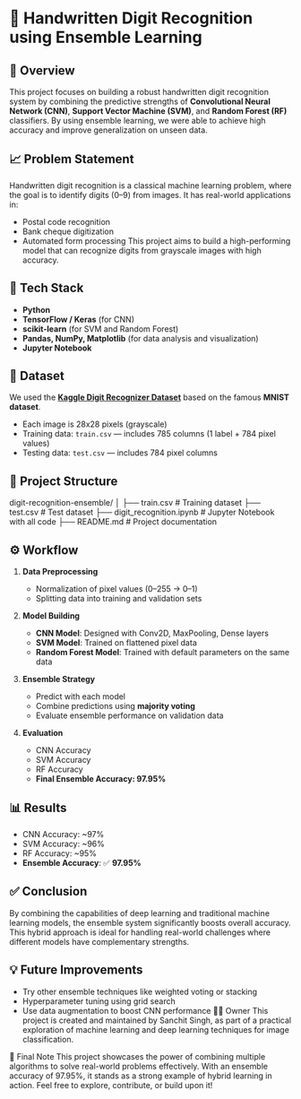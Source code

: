 # 🧠 Handwritten Digit Recognition using Ensemble Learning

## 📌 Overview
This project focuses on building a robust handwritten digit recognition system by combining the predictive strengths of **Convolutional Neural Network (CNN)**, **Support Vector Machine (SVM)**, and **Random Forest (RF)** classifiers. By using ensemble learning, we were able to achieve high accuracy and improve generalization on unseen data.

## 📈 Problem Statement
Handwritten digit recognition is a classical machine learning problem, where the goal is to identify digits (0–9) from images. It has real-world applications in:
* Postal code recognition
* Bank cheque digitization
* Automated form processing
This project aims to build a high-performing model that can recognize digits from grayscale images with high accuracy.

## 🧰 Tech Stack
* **Python**
* **TensorFlow / Keras** (for CNN)
* **scikit-learn** (for SVM and Random Forest)
* **Pandas, NumPy, Matplotlib** (for data analysis and visualization)
* **Jupyter Notebook**

## 📂 Dataset
We used the **[Kaggle Digit Recognizer Dataset](https://www.kaggle.com/competitions/digit-recognizer/data)** based on the famous **MNIST dataset**.
* Each image is 28x28 pixels (grayscale)
* Training data: `train.csv` — includes 785 columns (1 label + 784 pixel values)
* Testing data: `test.csv` — includes 784 pixel columns

## 📌 Project Structure

digit-recognition-ensemble/
│
├── train.csv                 # Training dataset
├── test.csv                  # Test dataset
├── digit_recognition.ipynb   # Jupyter Notebook with all code
├── README.md                 # Project documentation

## ⚙️ Workflow
1. **Data Preprocessing**

   * Normalization of pixel values (0–255 → 0–1)
   * Splitting data into training and validation sets

2. **Model Building**

   * **CNN Model**: Designed with Conv2D, MaxPooling, Dense layers
   * **SVM Model**: Trained on flattened pixel data
   * **Random Forest Model**: Trained with default parameters on the same data

3. **Ensemble Strategy**

   * Predict with each model
   * Combine predictions using **majority voting**
   * Evaluate ensemble performance on validation data

4. **Evaluation**

   * CNN Accuracy
   * SVM Accuracy
   * RF Accuracy
   * **Final Ensemble Accuracy: 97.95%**

## 📊 Results

* CNN Accuracy: \~97%
* SVM Accuracy: \~96%
* RF Accuracy: \~95%
* **Ensemble Accuracy**: ✅ **97.95%**

## ✅ Conclusion
By combining the capabilities of deep learning and traditional machine learning models, the ensemble system significantly boosts overall accuracy. This hybrid approach is ideal for handling real-world challenges where different models have complementary strengths.

## 💡 Future Improvements

* Try other ensemble techniques like weighted voting or stacking
* Hyperparameter tuning using grid search
* Use data augmentation to boost CNN performance
👨‍💻 Owner
This project is created and maintained by Sanchit Singh, as part of a practical exploration of machine learning and deep learning techniques for image classification.

🚀 Final Note
This project showcases the power of combining multiple algorithms to solve real-world problems effectively. With an ensemble accuracy of 97.95%, it stands as a strong example of hybrid learning in action. Feel free to explore, contribute, or build upon it!
